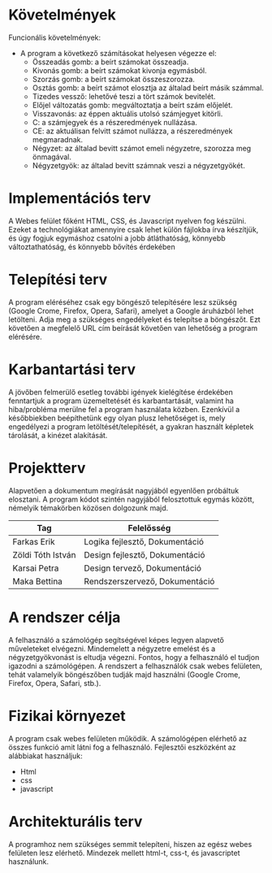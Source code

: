 # Követelmények
 Funcionális követelmények:
 - A program a következő számításokat helyesen végezze el:
   - Összeadás gomb: a beírt számokat összeadja.
   - Kivonás gomb: a beírt számokat kivonja egymásból.
   - Szorzás gomb: a beírt számokat összeszorozza.
   - Osztás gomb: a beírt számot elosztja az általad beírt másik számmal.
   - Tizedes vessző: lehetővé teszi a tört számok bevitelét.
   - Előjel változatás gomb: megváltoztatja a beírt szám előjelét.
   - Visszavonás: az éppen aktuális utolsó számjegyet kitörli.
   - C: a számjegyek és a részeredmények nullázása.
   - CE: az aktuálisan felvitt számot nullázza, a részeredmények megmaradnak.
   - Négyzet: az általad bevitt számot emeli négyzetre, szorozza meg önmagával.
   - Négyzetgyök: az általad bevitt számnak veszi a négyzetgyökét.
   
# Implementációs terv
 A Webes felület főként HTML, CSS, és Javascript nyelven fog készülni. Ezeket a technológiákat amennyire csak lehet külön fájlokba írva készítjük, és úgy fogjuk egymáshoz csatolni a jobb átláthatóság, könnyebb változtathatóság, és könnyebb bővítés érdekében

# Telepítési terv
 A program eléréséhez csak egy böngésző telepítésére lesz szükség (Google Crome, Firefox, Opera, Safari), amelyet a Google áruházból lehet letölteni. Adja meg a szükséges engedélyeket és telepítse a böngészőt. Ezt követően a megfelelő URL cím beírását követően van lehetőség a program elérésére.

# Karbantartási terv
 A jövőben felmerülő esetleg további igények kielégítése érdekében fenntartjuk a program üzemeltetését és karbantartását, valamint ha hiba/probléma merülne fel a program használata közben. Ezenkívül a későbbiekben beépíthetünk egy olyan plusz lehetőséget is, mely engedélyezi a program letöltését/telepítését, a gyakran használt képletek tárolását, a kinézet alakítását.

# Projektterv

Alapvetően a dokumentum megírását nagyjából egyenlően próbáltuk elosztani.
A program kódot szintén nagyjából felosztottuk egymás között, némelyik témakörben közösen dolgozunk majd.

Tag|Felelősség
-|-
Farkas Erik|Logika fejlesztő, Dokumentáció
Zöldi Tóth István|Design fejlesztő, Dokumentáció
Karsai Petra|Design tervező, Dokumentáció
Maka Bettina|Rendszerszervező, Dokumentáció
  
# A rendszer célja

A felhasználó a számológép segítségével képes legyen alapvető műveleteket elvégezni.
Mindemelett a négyzetre emelést és a négyzetgyökvonást is eltudja végezni.
Fontos, hogy a felhasználó el tudjon igazodni a számológépen.
A rendszert a felhasználók csak webes felületen, tehát valamelyik böngészőben tudják majd használni (Google Crome, Firefox, Opera, Safari, stb.).

# Fizikai környezet

A program csak webes felületen működik. 
A számológépen elérhető az összes funkció amit látni fog a felhasználó. Fejlesztői eszközként az alábbiakat használjuk: 
 - Html
 - css
 - javascript  
 
 # Architekturális terv

A programhoz nem szükséges semmit telepíteni, hiszen az egész webes felületen lesz elérhető. Mindezek mellett html-t, css-t, és javascriptet használunk. 
